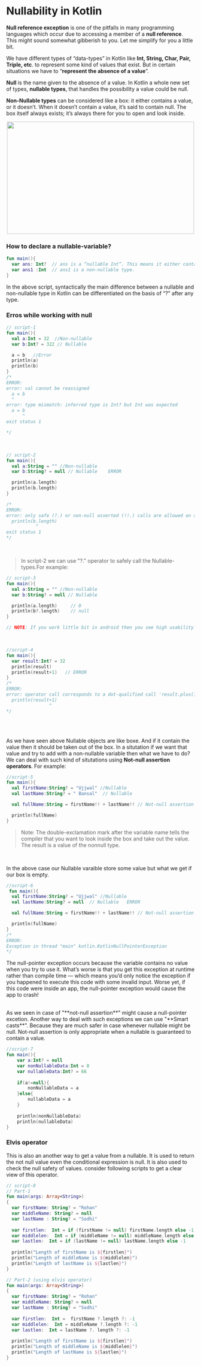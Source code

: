 # Nullability in Kotlin

**Null reference exception** is one of the pitfalls in many programming languages which occur due to accessing a member of a **null reference**. This might sound somewhat 
gibberish to you. Let me simplify for you a little bit.

We have different types of “data-types” in Kotlin like **Int, String, Char, Pair, Triple, etc**. to represent some kind of values that exist. But in certain situations 
we have to “**represent the absence of a value**”.

**Null** is the name given to the absence of a value. In Kotlin a whole new set of types, **nullable types**, that handles the possibility a value could be null.

**Non-Nullable types** can be considered like a box: it either contains a value, or it doesn’t. When it doesn’t contain a value, it’s said to contain null. The box 
itself always exists; it’s always there for you to open and look inside.


<p  align="center">
  <img src="https://user-images.githubusercontent.com/32765126/147737695-03584fc6-1f8b-4ed4-b4b0-f7ab2bc21349.png" width="500" height="300">
</p>


### How to declare a nullable-variable?
```kotlin
fun main(){
  var ans: Int?  // ans is a “nullable Int”. This means it either contains null or an Int.
  var ans1 :Int  // ans1 is a non-nullable type.
}
```

In the above script, syntactically the main difference between a nullable and non-nullable type in Kotlin can be differentiated on the basis of “?” after any type.

### Erros while working with null

```kotlin
// script-1
fun main(){
  val a:Int = 32  //Non-nullable
  var b:Int? = 322 // Nullable

  a = b   //Error
  println(a)
  println(b)
}
/*
ERROR:
error: val cannot be reassigned
  a = b
  ^
error: type mismatch: inferred type is Int? but Int was expected
  a = b
      ^
exit status 1

*/
```
<br>

```kotlin
// script-2
fun main(){
  val a:String = "" //Non-nullable
  var b:String? = null // Nullable    ERROR

  println(a.length)
  println(b.length)
}

/*
ERROR:
error: only safe (?.) or non-null asserted (!!.) calls are allowed on a nullable receiver of type String?
  println(b.length)
           ^
exit status 1
*/
```
<br>

> In script-2 we can use "?." operator to safely call the Nullable-types.For example:


```kotlin
// script-3
fun main(){
  val a:String = "" //Non-nullable
  var b:String? = null // Nullable

  println(a.length)     // 0
  println(b?.length)    // null
}

// NOTE: If you work little bit in android then you see high usability of "?." nullable safe call operator.  
```
<br>

```kotlin
//script-4
fun main(){
  var result:Int? = 32
  println(result)
  println(result+1)   // ERROR
}
/*
ERROR:
error: operator call corresponds to a dot-qualified call 'result.plus(1)' which is not allowed on a nullable receiver 'result'.
  println(result+1)
                ^
*/                
```

<br>
<br>

As we have seen above Nullable objects are like boxe. And if it contain the value then it should be taken out of the box. In a situtation if we want that value and try to add with a non-nullable variable then what we have to do? We can deal with such kind of situtations using **Not-null assertion operators**. For example:

```kotlin
//script-5
fun main(){
  val firstName:String? = "Ujjwal" //Nullable
  val lastName:String? = " Bansal"  // Nullable

  val fullName:String = firstName!! + lastName!! // Not-null assertion operator

  println(fullName)
}
```
> Note: The double-exclamation mark after the variable name tells the compiler that you want to look inside the box and take out the value. The result is a value of the nonnull type.

<br>

In the above case our Nullable varaible store some value but what we get if our box is empty.
```kotlin
//script-6
 fun main(){
  val firstName:String? = "Ujjwal" //Nullable
  val lastName:String? = null  // Nullable   ERROR

  val fullName:String = firstName!! + lastName!! // Not-null assertion operator

  println(fullName)
}
/*
ERROR:
Exception in thread "main" kotlin.KotlinNullPointerException
*/
```
The null-pointer exception occurs because the variable contains no value when you try to use it. What’s worse is that you get this exception at runtime rather than
compile time — which means you’d only notice the exception if you happened to execute this code with some invalid input. Worse yet, if this code were inside an app,
the null-pointer exception would cause the app to crash!

<br>
As we seen in case of "**not-null assertion**" might cause a null-pointer excetion. Another way to deal with such exceptions we can use "**Smart casts**". Because they are much safer in case whenever nullable might be null. Not-null assertion is only appropriate when a nullable is guaranteed to contain a value.

```kotlin
//script-7
fun main(){
	var a:Int? = null
    var nonNullableData:Int = 8
    var nullableData:Int? = 66
    
    if(a!=null){
        nonNullableData = a
    }else{
        nullableData = a
    }
    
    println(nonNullableData)
    println(nullableData)
}
```

### Elvis operator

This is also an another way to get a value from a nullable. It is used to return the not null value even the conditional expression is null. It is also used to check the null safety of values. consider following scripts to get a clear view of this operator.

```kotlin
// script-8
// Part-1
fun main(args: Array<String>)
{  
  var firstName: String? = "Rohan" 
  var middleName: String? = null
  var lastName : String? = "Sodhi"
  
  var firstlen:  Int = if (firstName != null) firstName.length else -1 
  var middlelen:  Int = if (middleName != null) middleName.length else -1
  var lastlen:  Int = if (lastName != null) lastName.length else -1
   
  println("Length of firstName is ${firstlen}")  
  println("Length of middleName is ${middlelen}")
  println("Length of lastName is ${lastlen}")
}  

// Part-2 (using elvis operator)
fun main(args: Array<String>)
{  
  var firstName: String? = "Rohan" 
  var middleName: String? = null
  var lastName : String? = "Sodhi"
  
  var firstlen:  Int =  firstName ?.length ?: -1 
  var middlelen:  Int = middleName ?.length ?: -1
  var lastlen:  Int = lastName ?. length ?: -1
   
  println("Length of firstName is ${firstlen}")  
  println("Length of middleName is ${middlelen}")
  println("Length of lastName is ${lastlen}")
}  
```





